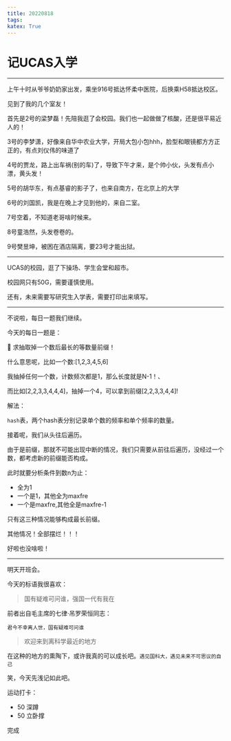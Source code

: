 ```yaml
---
title: 20220818
tags:
katex: True
---
```


# 记UCAS入学

---

上午十时从爷爷奶奶家出发，乘坐916号抵达怀柔中医院，后换乘H58抵达校区。

见到了我的几个室友！

首先是2号的梁梦磊！先陪我逛了会校园。我们也一起做做了核酸，还是很平易近人的！

3号的李梦潇，好像来自华中农业大学，开局大包小包hhh，脸型和眼镜都方方正正的，有点刘仪伟的味道了

4号的贾龙，路上出车祸(别的车)了，导致下午才来，是个帅小伙，头发有点小漂，黄头发！

5号的胡华东，有点基睿的影子了，也来自南方，在北京上的大学

6号的刘国凯，我是在晚上才见到他的，来自二室。

7号空着，不知道老哥啥时候来。

8号童浩然，头发卷卷的。

9号樊昱坤，被困在酒店隔离，要23号才能出狱。

---

UCAS的校园，逛了下操场、学生会堂和超市。

校园网只有50G，需要谨慎使用。

还有，未来需要写研究生入学表，需要打印出来填写。

---

不说啦，每日一题我们继续。

今天的每日一题是：

:bread: 求抽取掉一个数后最长的等数量前缀！

什么意思呢，比如一个数:[1,2,3,4,5,6]

我抽掉任何一个数，计数频次都是1，那么长度就是N-1！、

而比如[2,2,3,3,4,4,4]，抽掉一个4，可以拿到前缀[2,2,3,3,4,4]!

解法：

`hash`表，两个hash表分别记录单个数的频率和单个频率的数量。

接着呢，我们从头往后遍历。

由于是前缀，那就不可能出现中断的情况，我们只需要从前往后遍历，没经过一个数，都考虑新的前缀能否构成。

此时就要分析条件到数n为止：

+ 全为1
+ 一个是1，其他全为maxfre
+ 一个是maxfre,其他全是maxfre-1

只有这三种情况能够构成最长前缀。

其他情况！全部摆烂！！！

好啦也没啥啦！

---

明天开班会。

今天的标语我很喜欢：

> 国有疑难可问谁，强国一代有我在

前者出自毛主席的七律·吊罗荣恒同志：

`君今不幸离人世，国有疑难可问谁`

> 欢迎来到离科学最近的地方

在这种的地方的熏陶下，或许我真的可以成长吧。`遇见国科大，遇见未来不可思议的自己`

笑，今天先浅记如此吧。

运动打卡：

+ 50 深蹲
+ 50 立卧撑

完成

